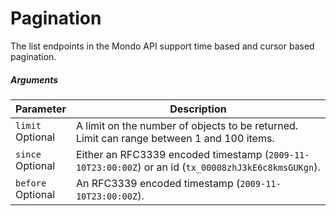 # Pagination

The list endpoints in the Mondo API support time based and cursor based
pagination.

##### Arguments

<span class="hide">Parameter</span> | <span class="hide">Description</span>
------------------------------------|--------------------------------------
`limit`<br><span class="label notice">Optional</span>|A limit on the number of objects to be returned. Limit can range between 1 and 100 items.
`since`<br><span class="label notice">Optional</span>|Either an RFC3339 encoded timestamp (`2009-11-10T23:00:00Z`) or an id (`tx_00008zhJ3kE6c8kmsGUKgn`).
`before`<br><span class="label notice">Optional</span>|An RFC3339 encoded timestamp (`2009-11-10T23:00:00Z`).
